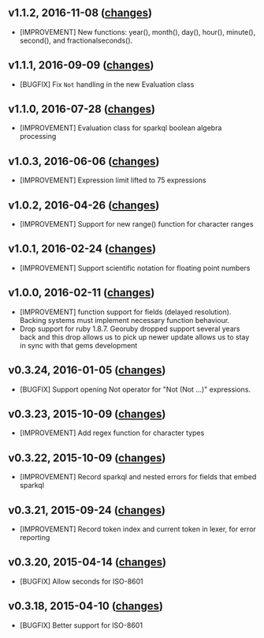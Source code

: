 v1.1.2, 2016-11-08 ([changes](https://github.com/sparkapi/sparkql/compare/v1.1.1...v1.1.2))
-------------------
  * [IMPROVEMENT] New functions: year(), month(), day(), hour(), minute(), second(), and
    fractionalseconds().

v1.1.1, 2016-09-09 ([changes](https://github.com/sparkapi/sparkql/compare/v1.1.0...v1.1.1))
-------------------
  * [BUGFIX] Fix `Not` handling in the new Evaluation class

v1.1.0, 2016-07-28 ([changes](https://github.com/sparkapi/sparkql/compare/v1.0.3...v1.1.0))
-------------------
  * [IMPROVEMENT] Evaluation class for sparkql boolean algebra processing

v1.0.3, 2016-06-06 ([changes](https://github.com/sparkapi/sparkql/compare/v1.0.2...v1.0.3))
-------------------
  * [IMPROVEMENT] Expression limit lifted to 75 expressions

v1.0.2, 2016-04-26 ([changes](https://github.com/sparkapi/sparkql/compare/v1.0.1...v1.0.2))
-------------------
  * [IMPROVEMENT] Support for new range() function for character ranges

v1.0.1, 2016-02-24 ([changes](https://github.com/sparkapi/sparkql/compare/v1.0.0...v1.0.1))
-------------------
  * [IMPROVEMENT] Support scientific notation for floating point numbers

v1.0.0, 2016-02-11 ([changes](https://github.com/sparkapi/sparkql/compare/v0.3.23...v1.0.0))
-------------------
  * [IMPROVEMENT] function support for fields (delayed resolution). Backing systems must
    implement necessary function behaviour.
  * Drop support for ruby 1.8.7. Georuby dropped support several years back and
    this drop allows us to pick up newer update allows us to stay in sync with
    that gems development

v0.3.24, 2016-01-05 ([changes](https://github.com/sparkapi/sparkql/compare/v0.3.23...v0.3.24))
-------------------

  * [BUGFIX] Support opening Not operator for "Not (Not ...)" expressions.

v0.3.23, 2015-10-09 ([changes](https://github.com/sparkapi/sparkql/compare/v0.3.22...v0.3.23))
-------------------

  * [IMPROVEMENT] Add regex function for character types

v0.3.22, 2015-10-09 ([changes](https://github.com/sparkapi/sparkql/compare/v0.3.21...v0.3.22))
-------------------

  * [IMPROVEMENT] Record sparkql and nested errors for fields that embed sparkql

v0.3.21, 2015-09-24 ([changes](https://github.com/sparkapi/sparkql/compare/v0.3.20...v0.3.21))
-------------------

  * [IMPROVEMENT] Record token index and current token in lexer, for error reporting

v0.3.20, 2015-04-14 ([changes](https://github.com/sparkapi/sparkql/compare/v0.3.18...v0.3.20))
-------------------

  * [BUGFIX] Allow seconds for ISO-8601

v0.3.18, 2015-04-10 ([changes](https://github.com/sparkapi/sparkql/compare/v0.3.17...v0.3.18))
-------------------

  * [BUGFIX] Better support for ISO-8601


